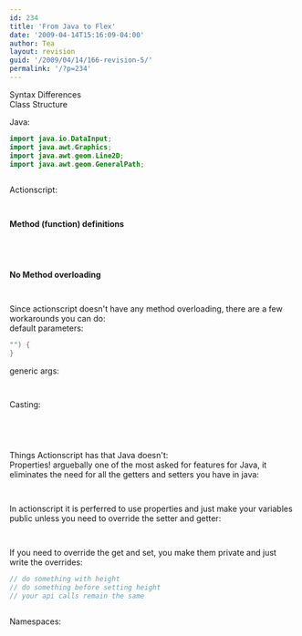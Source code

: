 ```yaml
---
id: 234
title: 'From Java to Flex'
date: '2009-04-14T15:16:09-04:00'
author: Tea
layout: revision
guid: '/2009/04/14/166-revision-5/'
permalink: '/?p=234'
---
```


Syntax Differences  
Class Structure

Java:

```java
import java.io.DataInput;
import java.awt.Graphics;
import java.awt.geom.Line2D;
import java.awt.geom.GeneralPath;
 
```

  
Actionscript:  
```actionscript
 
```

**Method (function) definitions**

```java
 
```

```actionscript
 
```

**No Method overloading**

```java
 
```

Since actionscript doesn't have any method overloading, there are a few workarounds you can do:  
default parameters:

```actionscript
"") {
}
```

generic args:

```actionscript
 
```

Casting:

```java
 
```

```actionscript
 
```

Things Actionscript has that Java doesn't:  
Properties! arguebally one of the most asked for features for Java, it eliminates the need for all the getters and setters you have in java:

```java
 
```

In actionscript it is perferred to use properties and just make your variables public unless you need to override the setter and getter:

```actionscript
 
```

If you need to override the get and set, you make them private and just write the overrides:

```actionscript
// do something with height
// do something before setting height
// your api calls remain the same
 
```

Namespaces:

```javascript
 
```